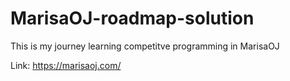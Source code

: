 # MarisaOJ-roadmap-solution
This is my journey learning competitve programming in MarisaOJ

Link: https://marisaoj.com/
